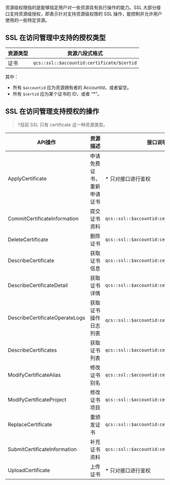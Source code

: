 资源级权限指的是能够指定用户对一些资源具有执行操作的能力。SSL 大部分接口支持资源级授权，即表示针对支持资源级权限的 SSL 操作，能控制并允许用户使用的一些特定资源。

## SSL 在访问管理中支持的授权类型

| 资源类型 | 资源六段式格式 | 
|---------|---------|
| 证书 | `qcs::ssl::$accountid:certificate/$certid` |

其中：
- 所有 `$accountid` 应为资源拥有者的 AccountId，或者留空。
- 所有 `$certid` 应为某个证书的 ID，或者 “\*”。

## SSL 在访问管理支持授权的操作
>?目前 SSL 只有 certificate 这一种资源类型。

| API操作| 资源描述 | 接口说明 |
|---------|---------|---------|
|ApplyCertificate | 申请免费证书，重新申请证书| * 只对接口进行鉴权 |
|CommitCertificateInformation |提交证书资料| `qcs::ssl::$accountid:certificate/$certid` |
|DeleteCertificate |删除证书| `qcs::ssl::$accountid:certificate/$certid` |
|DescribeCertificate |获取证书信息| `qcs::ssl::$accountid:certificate/$certid` |
|DescribeCertificateDetail |获取证书详情| `qcs::ssl::$accountid:certificate/$certid` |
|DescribeCertificateOperateLogs |获取证书操作日志列表|` qcs::ssl::$accountid:certificate/$certid` |
|DescribeCertificates |获取证书列表| `qcs::ssl::$accountid:certificate/$certid` |
|ModifyCertificateAlias |修改证书别名| `qcs::ssl::$accountid:certificate/$certid` |
|ModifyCertificateProject |修改证书项目| `qcs::ssl::$accountid:certificate/$certid` |
|ReplaceCertificate |重颁发证书| `qcs::ssl::$accountid:certificate/$certid` |
|SubmitCertificateInformation |补充证书资料| `qcs::ssl::$accountid:certificate/$certid` |
|UploadCertificate |上传证书| * 只对接口进行鉴权 |



